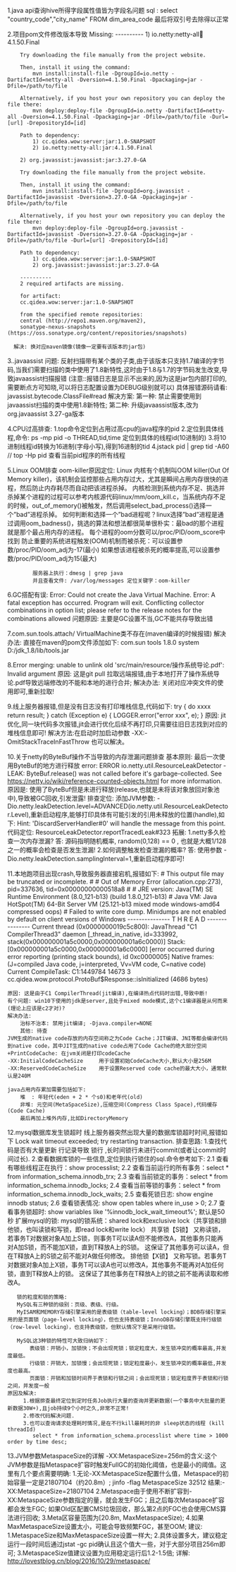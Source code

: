 1.java api查询hive所得字段属性值皆为字段名问题
    sql : select "country_code","city_name" FROM  dim_area_code
    最后将双引号去除得以正常

2.项目pom文件修改版本导致
    	Missing:
    	----------
    	1) io.netty:netty-all:jar:4.1.50.Final

    	Try downloading the file manually from the project website.

    	Then, install it using the command:
    		mvn install:install-file -DgroupId=io.netty -DartifactId=netty-all -Dversion=4.1.50.Final -Dpackaging=jar -Dfile=/path/to/file

    	Alternatively, if you host your own repository you can deploy the file there:
    		mvn deploy:deploy-file -DgroupId=io.netty -DartifactId=netty-all -Dversion=4.1.50.Final -Dpackaging=jar -Dfile=/path/to/file -Durl=[url] -DrepositoryId=[id]

    	Path to dependency:
    		1) cc.qidea.wow:server:jar:1.0-SNAPSHOT
    		2) io.netty:netty-all:jar:4.1.50.Final

    	2) org.javassist:javassist:jar:3.27.0-GA

    	Try downloading the file manually from the project website.

    	Then, install it using the command:
    		mvn install:install-file -DgroupId=org.javassist -DartifactId=javassist -Dversion=3.27.0-GA -Dpackaging=jar -Dfile=/path/to/file

    	Alternatively, if you host your own repository you can deploy the file there:
    		mvn deploy:deploy-file -DgroupId=org.javassist -DartifactId=javassist -Dversion=3.27.0-GA -Dpackaging=jar -Dfile=/path/to/file -Durl=[url] -DrepositoryId=[id]

    	Path to dependency:
    		1) cc.qidea.wow:server:jar:1.0-SNAPSHOT
    		2) org.javassist:javassist:jar:3.27.0-GA

    	----------
    	2 required artifacts are missing.

    	for artifact:
    	cc.qidea.wow:server:jar:1.0-SNAPSHOT

    	from the specified remote repositories:
    	central (http://repo1.maven.org/maven2),
    	sonatype-nexus-snapshots (https://oss.sonatype.org/content/repositories/snapshots)

      解决: 换对应maven镜像(镜像一定要有该版本的jar包)


3..javaassist 问题:
    	反射扫描带有某个类的子类,由于该版本只支持1.7编译的字节码,当我们需要扫描的类中使用了1.8新特性,这时由于1.8与1.7的字节码发生改变,导致javaassist扫描报错
     (注意::报错日志是显示不出来的,因为这是jar包内部打印的,需要断点方可知晓,可以将日志配置设置为DEBUG级别就可以)
     具体报错源码请看: javassist.bytecode.ClassFile#read
      解决方案:
    	第一种: 禁止需要使用到javaassist扫描的类中使用1.8新特性;
    	第二种: 升级javaassist版本,改为org.javaassist 3.27-ga版本

4.CPU过高排查:
    	1.top命令定位到占用过高cpu的java程序的pid
        2.定位到具体线程,命令: ps -mp pid -o THREAD,tid,time 定位到具体的线程id(10进制的)
        3.将10进制线程id转换为16进制(字母小写),得到16进制的tid
        4.jstack pid | grep tid -A60
        // top -Hp pid 查看当前pid程序的所有线程

5.Linux OOM排查
    		oom-killer原因定位:
    		Linux 内核有个机制叫OOM killer(Out Of Memory killer)，该机制会监控那些占用内存过大，尤其是瞬间占用内存很快的进程，然后防止内存耗尽而自动把该进程杀掉。
    		内核检测到系统内存不足、挑选并杀掉某个进程的过程可以参考内核源代码linux/mm/oom_kill.c，当系统内存不足的时候，out_of_memory()被触发，然后调用select_bad_process()选择一个”bad”进程杀掉。
    		如何判断和选择一个”bad进程呢？linux选择”bad”进程是通过调用oom_badness()，挑选的算法和想法都很简单很朴实：最bad的那个进程就是那个最占用内存的进程。
    		每个进程的oom分数可以/proc/PID/oom_score中找到
    		防止重要的系统进程触发(OOM)机制而被杀死：可以设置参数/proc/PID/oom_adj为-17(最小)
    		如果想该进程被杀死的概率提高,可以设置参数/proc/PID/oom_adj为15(最大)

    		服务器上执行：dmesg | grep java
    		并且查看文件: /var/log/messages 定位关键字：oom-killer

6.GC搭配有误:
    	Error: Could not create the Java Virtual Machine.
    	Error: A fatal exception has occurred. Program will exit.
    	Conflicting collector combinations in option list; please refer to the release notes for the combinations allowed
    	问题原因: 主要是GC设置不当,GC不能共存导致出错


7.com.sun.tools.attach/ VirtualMachine类不存在(maven编译的时候报错)
    	解决办法:
    		直接在maven的pom文件添加如下:
    		<dependency>
                <groupId>com.sun</groupId>
                <artifactId>tools</artifactId>
                <version>1.8.0</version>
                <scope>system</scope>
                <!--改为自己本地对应的路径-->
                <systemPath>D:/jdk_1.8/lib/tools.jar</systemPath>
            </dependency>

8.Error merging: unable to unlink old 'src/main/resource/操作系统导论.pdf': Invalid argument
      原因:     这是git pull 拉取远端报错,由于本地打开了操作系统导论.pdf导致远端修改的不能和本地的进行合并;
      解决办法: 关闭对应冲突文件的使用即可,重新拉取!

9.线上服务器报错,但是没有日志没有打印堆栈信息,代码如下:
  	    try {
              do xxxx
              return result;
          } catch (Exception e) {
              LOGGER.error("error xxx", e);
          }
  	原因: jit优化,同一块代码多次报错,jit会进行优化后续不再打印,只需要往旧日志找到对应的堆栈信息即可!
  	解决方法:在启动时加启动参数 -XX:-OmitStackTraceInFastThrow 也可以解决。

10.关于netty的ByteBuf操作不当导致的内存泄漏问题排查
   基本原则: 最后一次使用ByteBuf的地方进行释放
   error: ERROR io.netty.util.ResourceLeakDetector - LEAK: ByteBuf.release() was not called before it's garbage-collected. See https://netty.io/wiki/reference-counted-objects.html for more information.
   原因是: 使用了ByteBuf但是未进行释放(release,也就是未将该对象放回对象池中),导致被GC回收,引发泄露!
   排查定位:
        添加JVM参数: -Dio.netty.leakDetection.level=ADVANCED(io.netty.util.ResourceLeakDetector.Level),重新启动程序,能够打印具体有可能引发的引用未释放的位置(handle),如下:
            Hint: 'DiscardServerHandler#0' will handle the message from this point.
   代码定位: ResourceLeakDetector.reportTracedLeak#323
   拓展:
      1.netty多久检查一次内存泄漏? 答: 源码指明随机概率, random(0,128) == 0 , 也就是大概1/128之一的概率会检查是否发生泄漏!
      2.如何调整触发检查泄漏的概率? 答: 使用参数 -Dio.netty.leakDetection.samplingInterval=1,重新启动程序即可!

11.本地跑项目出现crash,导致服务器直接宕机,报错如下:
    # This output file may be truncated or incomplete.
    #
    #  Out of Memory Error (allocation.cpp:273), pid=337636, tid=0x00000000000518a8
    #
    # JRE version: Java(TM) SE Runtime Environment (8.0_121-b13) (build 1.8.0_121-b13)
    # Java VM: Java HotSpot(TM) 64-Bit Server VM (25.121-b13 mixed mode windows-amd64 compressed oops)
    # Failed to write core dump. Minidumps are not enabled by default on client versions of Windows
    ---------------  T H R E A D  ---------------
    Current thread (0x0000000019c5c800):  JavaThread "C1 CompilerThread3" daemon [_thread_in_native, id=333992, stack(0x000000001a5c0000,0x000000001a6c0000)]
    Stack: [0x000000001a5c0000,0x000000001a6c0000]
    [error occurred during error reporting (printing stack bounds), id 0xc0000005]
    Native frames: (J=compiled Java code, j=interpreted, Vv=VM code, C=native code)
    Current CompileTask:
    C1:1449784 14673       3       cc.qidea.wow.protocol.ProtoBuf$Response::isInitialized (4686 bytes)

    原因: 这是由于C1 CompilerThread(jit编译),在编译热点代码时出错,导致中断!
    有个问题: win10下使用的jdk是server,且处于mixed mode模式,这个c1编译器是从何而来(理论上应该是c2才对)?
    解决办法:
        治标不治本: 禁用jit编译; -Djava.compiler=NONE
        其他: 待查
    JVM生成的native code存放的内存空间称之为Code Cache；JIT编译、JNI等都会编译代码到native code，其中JIT生成的native code占用了Code Cache的绝大部分空间
    +PrintCodeCache: 在jvm关闭是打印codeCache
    -XX:InitialCodeCacheSize     用于设置初始CodeCache大小,默认大小是256M
    -XX:ReservedCodeCacheSize    用于设置Reserved code cache的最大大小，通常默认是240M

    java占用内存累加需要包括如下:
        堆  : 年轻代(eden + 2 * 个s0)和老年代(old)
        非堆: 元空间(MetaSpaceSize),压缩空间(Compress Class Space),代码缓存(Code Cache)
        最后再加上堆外内存,比如DirectoryMemory


12.mysql数据库发生锁超时
    线上服务器突然出现大量的数据库锁超时时间,报错如下 Lock wait timeout exceeded; try restarting transaction.
    排查思路: 1.查找代码是否有大量更新 行记录导致 锁行 ,长时间锁行未进行commit(或者让commit时间过长).
             2.查看数据库锁的一些信息,定位到执行锁住的sql.命令参考如下:
                2.1 查看有哪些线程正在执行：show processlist;
                2.2 查看当前运行的所有事务：select * from information_schema.innodb_trx;
                2.3 查看当前锁定的事务：select * from information_schema.innodb_locks;
                2.4 查看当前等锁的事务：select * from information_schema.innodb_lock_waits;
                2.5 查看死锁日志: show engine innodb status;
                2.6 查看锁表情况: show open tables where in_use > 0;
                2.7 查看事务锁超时: show variables like '%innodb_lock_wait_timeout%'; 默认是50秒
    扩展mysql的锁:
       mysql的锁系统：shared lock和exclusive lock（共享锁和排他锁，也叫读锁和写锁，即read lock和write lock）
       共享锁【S锁】
          又称读锁，若事务T对数据对象A加上S锁，则事务T可以读A但不能修改A，其他事务只能再对A加S锁，而不能加X锁，直到T释放A上的S锁。
          这保证了其他事务可以读A，但在T释放A上的S锁之前不能对A做任何修改。
       排他锁【X锁】
          又称写锁。若事务T对数据对象A加上X锁，事务T可以读A也可以修改A，其他事务不能再对A加任何锁，直到T释放A上的锁。
          这保证了其他事务在T释放A上的锁之前不能再读取和修改A。

       锁的粒度和锁的策略:
       MySQL有三种锁的级别：页级、表级、行级。
       MyISAM和MEMORY存储引擎采用的是表级锁（table-level locking）；BDB存储引擎采用的是页面锁（page-level locking），但也支持表级锁；InnoDB存储引擎既支持行级锁（row-level locking），也支持表级锁，但默认情况下是采用行级锁。

       MySQL这3种锁的特性可大致归纳如下：
           表级锁：开销小，加锁快；不会出现死锁；锁定粒度大，发生锁冲突的概率最高,并发度最低。
           行级锁：开销大，加锁慢；会出现死锁；锁定粒度最小，发生锁冲突的概率最低,并发度也最高。
           页面锁：开销和加锁时间界于表锁和行锁之间；会出现死锁；锁定粒度界于表锁和行锁之间，并发度一般
    原因及解决:
         1.根据排查最终定位到定时任务Job执行大量的查询并更新数据(一个事务中大批量的更新数据30W+),且job持续9个小时之久,非常不正常!
         2.修改代码解决问题.
         3.也可以查询请求处理耗时情况,是在不行kill最耗时的非 sleep状态的线程 (kill threadId)
            select * from information_schema.processlist where time > 1000  order by time desc;

13.JVM参数MetaspaceSize的详解
    -XX:MetaspaceSize=256m的含义:这个JVM参数是指Metaspace扩容时触发FullGC的初始化阈值，也是最小的阈值。这里有几个要点需要明确:
        1.无论-XX:MetaspaceSize配置什么值，Metaspace的初始容量一定是21807104（约20.8m）;
          jinfo -flag MetaspaceSize 32512  结果:-XX:MetaspaceSize=21807104
        2.Metaspace由于使用不断扩容到-XX:MetaspaceSize参数指定的量，就会发生FGC；且之后每次Metaspace扩容都会发生FGC;
          如果Old区配置CMS垃圾回收，那么第2点的FGC也会使用CMS算法进行回收;
        3.Meta区容量范围为[20.8m, MaxMetaspaceSize);
        4.如果MaxMetaspaceSize设置太小，可能会导致频繁FGC，甚至OOM;
    建议:
        1.MetaspaceSize和MaxMetaspaceSize设置一样大;
        2.具体设置多大，建议稳定运行一段时间后通过jstat -gc pid确认且这个值大一些，对于大部分项目256m即可;
        3.MetaspaceSize值建议设置为应用稳定运行后1.2-1.5倍;
    详解: http://lovestblog.cn/blog/2016/10/29/metaspace/
